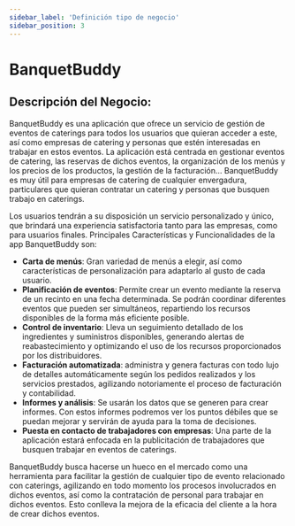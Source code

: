 ```yaml
---
sidebar_label: 'Definición tipo de negocio'
sidebar_position: 3
---
```


# BanquetBuddy

## Descripción del Negocio:

BanquetBuddy es una aplicación que ofrece un servicio de gestión de eventos de caterings
para todos los usuarios que quieran acceder a este, así como empresas de catering y
personas que estén interesadas en trabajar en estos eventos. La aplicación está centrada
en gestionar eventos de catering, las reservas de dichos eventos, la organización de los
menús y los precios de los productos, la gestión de la facturación...
BanquetBuddy es muy útil para empresas de catering de cualquier envergadura,
particulares que quieran contratar un catering y personas que busquen trabajo en caterings.

Los usuarios tendrán a su disposición un servicio personalizado y único, que brindará una
experiencia satisfactoria tanto para las empresas, como para usuarios finales.
Principales Características y Funcionalidades de la app BanquetBuddy son:
* **Carta de menús**: Gran variedad de menús a elegir, así como características de
personalización para adaptarlo al gusto de cada usuario.
* **Planificación de eventos**: Permite crear un evento mediante la reserva de un
recinto en una fecha determinada. Se podrán coordinar diferentes eventos que
pueden ser simultáneos, repartiendo los recursos disponibles de la forma más
eficiente posible.
* **Control de inventario**: Lleva un seguimiento detallado de los ingredientes y
suministros disponibles, generando alertas de reabastecimiento y optimizando el uso
de los recursos proporcionados por los distribuidores.
* **Facturación automatizada**: administra y genera facturas con todo lujo de detalles
automáticamente según los pedidos realizados y los servicios prestados, agilizando
notoriamente el proceso de facturación y contabilidad.
* **Informes y análisis**: Se usarán los datos que se generen para crear informes. Con
estos informes podremos ver los puntos débiles que se puedan mejorar y servirán de
ayuda para la toma de decisiones.
* **Puesta en contacto de trabajadores con empresas**: Una parte de la aplicación
estará enfocada en la publicitación de trabajadores que busquen trabajar en eventos
de caterings.

BanquetBuddy busca hacerse un hueco en el mercado como una herramienta para facilitar
la gestión de cualquier tipo de evento relacionado con caterings, agilizando en todo
momento los procesos involucrados en dichos eventos, así como la contratación de
personal para trabajar en dichos eventos. Esto conlleva la mejora de la eficacia del cliente a
la hora de crear dichos eventos.